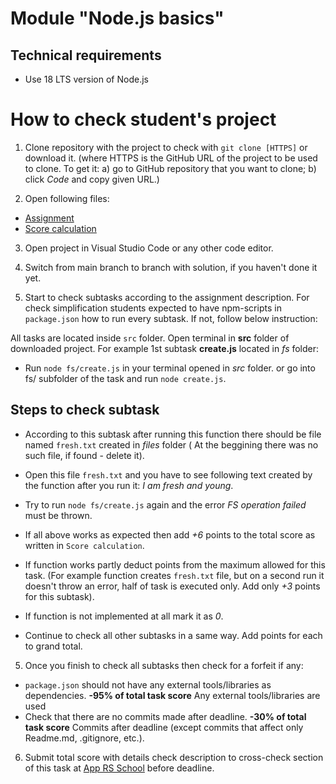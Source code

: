 # Module "Node.js basics"

## Technical requirements

- Use 18 LTS version of Node.js

# How to check student's project

1. Clone repository with the project to check with `git clone [HTTPS]` or download it.
   (where HTTPS is the GitHub URL of the project to be used to clone. To get it:
   a) go to GitHub repository that you want to clone;
   b) click _Code_ and copy given URL.)

2. Open following files:

- [Assignment](https://github.com/AlreadyBored/nodejs-assignments/blob/main/assignments/nodejs-basics/assignment.md)
- [Score calculation](https://github.com/AlreadyBored/nodejs-assignments/blob/main/assignments/nodejs-basics/score.md)

3. Open project in Visual Studio Code or any other code editor.

4. Switch from main branch to branch with solution, if you haven't done it yet.

5. Start to check subtasks according to the assignment description.
   For check simplification students expected to have npm-scripts in `package.json` how to run every subtask.
   If not, follow below instruction:

All tasks are located inside `src` folder. Open terminal in **src** folder of downloaded project.
For example 1st subtask **create.js** located in _fs_ folder:

- Run `node fs/create.js` in your terminal opened in _src_ folder.
  or go into fs/ subfolder of the task and run `node create.js`.

## Steps to check subtask

- According to this subtask after running this function there should be file named `fresh.txt` created in _files_ folder ( At the beggining there was no such file, if found - delete it).
- Open this file `fresh.txt` and you have to see following text created by the function after you run it:
  _I am fresh and young_.
- Try to run `node fs/create.js` again and the error _FS operation failed_ must be thrown.
- If all above works as expected then add _+6_ points to the total score as written in `Score calculation`.
- If function works partly deduct points from the maximum allowed for this task.
  (For example function creates `fresh.txt` file, but on a second run it doesn't throw an error, half of task is executed only. Add only _+3_ points for this subtask).

- If function is not implemented at all mark it as _0_.

- Continue to check all other subtasks in a same way. Add points for each to grand total.

5.  Once you finish to check all subtasks then check for a forfeit if any:

- `package.json` should not have any external tools/libraries as dependencies.
  **-95% of total task score** Any external tools/libraries are used
- Check that there are no commits made after deadline.
  **-30% of total task score** Commits after deadline (except commits that affect only Readme.md, .gitignore, etc.).

6. Submit total score with details check description to cross-check section of this task at [App RS School](https://app.rs.school/) before deadline.
